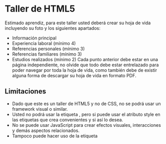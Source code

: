 # Taller de HTML5
Estimado aprendiz, para este taller usted deberá crear su hoja de vida incluyendo su foto y los siguientes apartados:

- Información principal
- Experiencia laboral (mínimo 4)
- Referencias personales (mínimo 3)
- Referencias familiares (mínimo 3)
- Estudios realizados (mínimo 2)
Cada punto anterior debe estar en una página independiente, no olvide que todo debe estar entrelazado para poder navegar por toda la hoja de vida, como también debe de existir alguna forma de descargar su hoja de vida en formato PDF.

## Limitaciones
- Dado que este es un taller de HTML5 y no de CSS, no se podrá usar un framework visual o similar.
- Usted no podrá usar la etiqueta <style></style>, pero si puede usar el atributo style en las etiquetas que crea convenientes y si así lo desea.
- No se puede usar JavaScript para crear efectos visuales, interacciones y demás aspectos relacionados.
- Tampoco puede hacer uso de la etiqueta <script><script> o de la etiqueta <link></link> para invocar archivos CSS creados por usted y/o archivos de JavaScript.
- Para este taller usted podrá usar todas las etiquetas HTML5 que requiera usar demás, a excepción de la ya mencionada anteriormente.